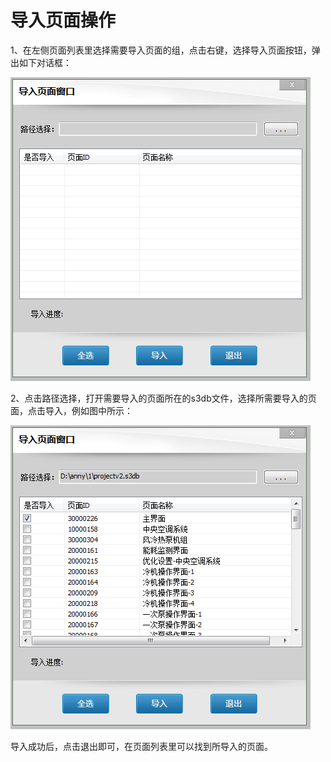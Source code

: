 # 导入页面操作

1、在左侧页面列表里选择需要导入页面的组，点击右键，选择导入页面按钮，弹出如下对话框：

![](/assets/导入页面窗口.png)

2、点击路径选择，打开需要导入的页面所在的s3db文件，选择所需要导入的页面，点击导入，例如图中所示：

![](/assets/导入页面.png)

导入成功后，点击退出即可，在页面列表里可以找到所导入的页面。



